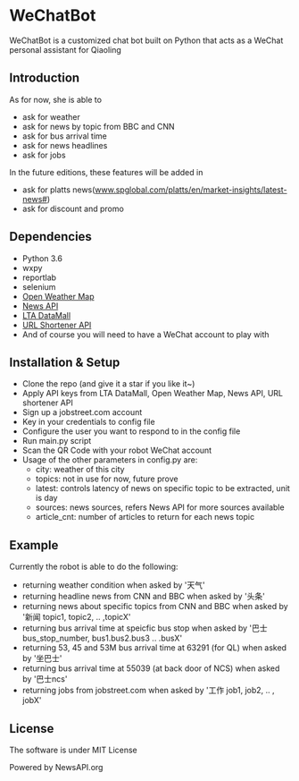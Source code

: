 # WeChatBot
WeChatBot is a customized chat bot built on Python that acts as a WeChat personal assistant for Qiaoling


## Introduction
As for now, she is able to 

- ask for weather
- ask for news by topic from BBC and CNN
- ask for bus arrival time
- ask for news headlines
- ask for jobs

In the future editions, these features will be added in

- ask for platts news(www.spglobal.com/platts/en/market-insights/latest-news#)
- ask for discount and promo

## Dependencies

- Python 3.6
- wxpy
- reportlab
- selenium
- [Open Weather Map](https://rapidapi.com/community/api/open-weather-map)
- [News API](https://newsapi.org/)
- [LTA DataMall](https://www.mytransport.sg/content/mytransport/home/dataMall.html)
- [URL Shortener API](https://developers.rebrandly.com/docs/api-custom-url-shortener)
- And of course you will need to have a WeChat account to play with

## Installation & Setup
- Clone the repo (and give it a star if you like it~)
- Apply API keys from LTA DataMall, Open Weather Map, News API, URL shortener API
- Sign up a jobstreet.com account
- Key in your credentials to config file
- Configure the user you want to respond to in the config file
- Run main.py script
- Scan the QR Code with your robot WeChat account
- Usage of the other parameters in config.py are:
    - city: weather of this city
    - topics: not in use for now, future prove
    - latest: controls latency of news on specific topic to be extracted, unit is day
    - sources: news sources, refers News API for more sources available
    - article_cnt: number of articles to return for each news topic

## Example
Currently the robot is able to do the following:
- returning weather condition when asked by '天气'
- returning headline news from CNN and BBC when asked by '头条'
- returning news about specific topics from CNN and BBC when asked by '新闻 topic1, topic2, .. ,topicX'
- returning bus arrival time at speicfic bus stop when asked by '巴士 bus_stop_number, bus1.bus2.bus3 .. .busX'
- returning 53, 45 and 53M bus arrival time at 63291 (for QL) when asked by '坐巴士'
- returning bus arrival time at 55039 (at back door of NCS)  when asked by '巴士ncs'
- returning jobs from jobstreet.com when asked by '工作 job1, job2, .. , jobX'
 
## License
The software is under MIT License

Powered by NewsAPI.org
 
